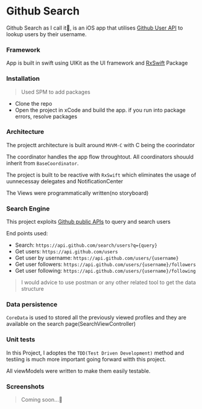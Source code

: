 # Github Search

Github Search as I call it🥳, is an iOS app that utilises [Github User API](https://docs.github.com/en/rest/users/users?apiVersion=2022-11-28) to lookup users by their username.

### Framework

App is built in swift using UIKit as the UI framework and [RxSwift](https://github.com/ReactiveX/RxSwift) Package

### Installation

> Used SPM to add packages

- Clone the repo
- Open the project in xCode and build the app. if you run into package errors, resolve packages

### Architecture

The projectt architecture is built around `MVVM-C` with C being the coorindator

The coordinator handles the app flow throughtout. All coordinators shouuld inherit from `BaseCoordinator`.

The project is built to be reactive with `RxSwift` which eliminates the usage of uunnecessay delegates and NotificationCenter

The Views were programmatically written(no storyboard)

### Search Engine

This project exploits [Github public APIs](https://api.github.com) to query and search users

End points used:

- Search: `https://api.github.com/search/users?q={query}`
- Get users: `https://api.github.com/users`
- Get user by username: `https://api.github.com/users/{username}`
- Get user followers: `https://api.github.com/users/{username}/followers`
- Get user following: `https://api.github.com/users/{username}/following`

> I would advice to use postman or any other related tool to get the data structure

### Data persistence

`CoreData` is used to stored all the previously viewed profiles and they are available on the search page(SearchViewController)

### Unit tests

In this Project, I adoptes the `TDD(Test Driven Development)` method and testiing is much more important going forward witth this project.

All viewModels were written to make them easily testable.

### Screenshots

> Coming soon...🥳
